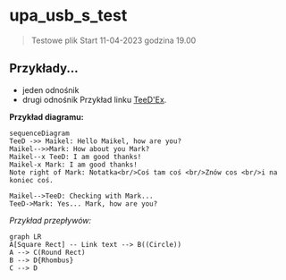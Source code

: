 # upa_usb_s_test
> Testowe plik
Start 11-04-2023 godzina 19.00
## Przykłady...
- jeden odnośnik 
- drugi odnośnik
Przykład linku [TeeD'Ex](https://teedex.eu/forum/). 

**Przykład diagramu:**

```mermaid
sequenceDiagram
TeeD ->> Maikel: Hello Maikel, how are you?
Maikel-->>Mark: How about you Mark?
Maikel--x TeeD: I am good thanks!
Maikel-x Mark: I am good thanks!
Note right of Mark: Notatka<br/>Coś tam coś <br/>Znów cos <br/>i na koniec coś.

Maikel-->TeeD: Checking with Mark...
TeeD->Mark: Yes... Mark, how are you?
```

*Przykład przepływów:*

```mermaid
graph LR
A[Square Rect] -- Link text --> B((Circle))
A --> C(Round Rect)
B --> D{Rhombus}
C --> D
```
